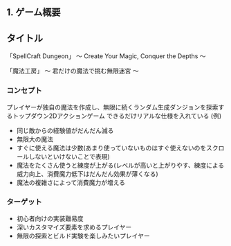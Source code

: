 ## 1. ゲーム概要

## タイトル

「SpellCraft Dungeon」
〜 Create Your Magic, Conquer the Depths 〜

「魔法工房」
〜 君だけの魔法で挑む無限迷宮 〜

### コンセプト
プレイヤーが独自の魔法を作成し、無限に続くランダム生成ダンジョンを探索するトップダウン2Dアクションゲーム
できるだけリアルな仕様を入れている
(例)
* 同じ敵からの経験値がだんだん減る
* 無限大の魔法
* すぐに使える魔法は少数(あまり使っていないものはすぐ使えないのをスクロールしないといけないことで表現)
* 魔法をたくさん使うと練度が上がる(レベルが高いと上がりやす、練度による威力向上、消費魔力低下はだんだん効果が薄くなる)
* 魔法の複雑さによって消費魔力が増える

### ターゲット
- 初心者向けの実装難易度
- 深いカスタマイズ要素を求めるプレイヤー
- 無限の探索とビルド実験を楽しみたいプレイヤー